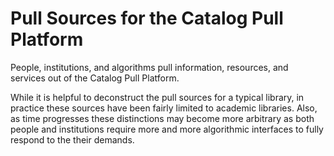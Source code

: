 # Pull Sources for the Catalog Pull Platform
People, institutions, and algorithms pull information, resources, and services out of the Catalog Pull Platform.

While it is helpful to deconstruct the pull sources for a typical library, in practice these sources have been fairly limited to academic libraries. Also, as time progresses these distinctions may become more arbitrary as both people and institutions require more and more algorithmic interfaces to fully respond to the their demands.
